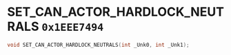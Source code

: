# SET_CAN_ACTOR_HARDLOCK_NEUTRALS `0x1EEE7494`

```cpp
void SET_CAN_ACTOR_HARDLOCK_NEUTRALS(int _Unk0, int _Unk1);
```
